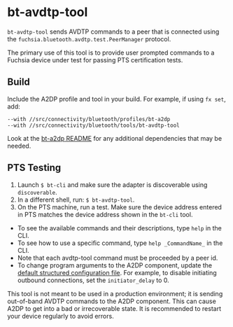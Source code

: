 # bt-avdtp-tool

`bt-avdtp-tool` sends AVDTP commands to a peer that is connected using the
`fuchsia.bluetooth.avdtp.test.PeerManager` protocol.

The primary use of this tool is to provide user prompted commands to a
Fuchsia device under test for passing PTS certification tests.

## Build

Include the A2DP profile and tool in your build. For example, if using `fx set`, add:
```
--with //src/connectivity/bluetooth/profiles/bt-a2dp
--with //src/connectivity/bluetooth/tools/bt-avdtp-tool
```

Look at the [bt-a2dp README](/src/connectivity/bluetooth/profiles/bt-a2dp/README.md) for any additional dependencies that
may be needed.

## PTS Testing

1) Launch `$ bt-cli` and make sure the adapter is discoverable using `discoverable`.
2) In a different shell, run: `$ bt-avdtp-tool`.
3) On the PTS machine, run a test. Make sure the device address entered in PTS matches
the device address shown in the `bt-cli` tool.

* To see the available commands and their descriptions, type `help` in the CLI.
* To see how to use a specific command, type `help _CommandName_` in the CLI.
* Note that each avdtp-tool command must be proceeded by a peer id.
* To change program arguments to the A2DP component, update the [default structured configuration file](/src/connectivity/bluetooth/profiles/bt-a2dp/config/default.json5).
For example, to disable initiating outbound connections, set the `initiator_delay` to 0.

This tool is not meant to be used in a production environment; it is sending out-of-band
AVDTP commands to the A2DP component. This can cause A2DP to get into a bad or irrecoverable state.
It is recommended to restart your device regularly to avoid errors.
